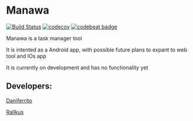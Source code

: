 # Manawa

[![Build Status](https://travis-ci.com/Daniferrito/Manawa.svg?branch=master)](https://travis-ci.com/Daniferrito/Manawa)
[![codecov](https://codecov.io/gh/Daniferrito/Manawa/branch/master/graph/badge.svg)](https://codecov.io/gh/Daniferrito/Manawa)
[![codebeat badge](https://codebeat.co/badges/d833c8ac-f01c-4a3b-bd10-84115afee2b5)](https://codebeat.co/projects/github-com-daniferrito-manawa-develop)

Manawa is a task manager tool

It is intented as a Android app, with possible future plans to expant to web tool and IOs app

It is currently on development and has no functionality yet

## Developers:

[Daniferrito](https://github.com/Daniferrito)

[Rallkus](https://github.com/Rallkus)